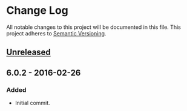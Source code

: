 # Change Log
All notable changes to this project will be documented in this file.
This project adheres to [Semantic Versioning](http://semver.org/).

## [Unreleased]

## 6.0.2 - 2016-02-26
### Added
- Initial commit.

[Unreleased]: https://github.com/exeto/eslint-config-exeto/compare/v6.0.2...HEAD
